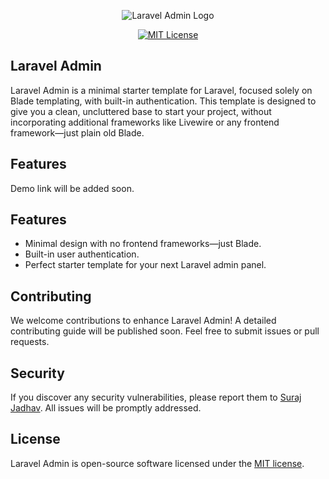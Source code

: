 <p align="center">
    <img src="https://banners.beyondco.de/Laravel%20Admin.png?theme=light&packageManager=&packageName=&pattern=architect&style=style_1&description=A+minimal+admin+template+for+Laravel+with+nothing+else+but+Blade.&md=1&showWatermark=0&fontSize=150px&images=https%3A%2F%2Flaravel.com%2Fimg%2Flogomark.min.svg" alt="Laravel Admin Logo">
</p>

<p align="center">
    <a href="https://opensource.org/licenses/MIT">
        <img src="https://img.shields.io/github/license/surajjdhv/laravel-admin" alt="MIT License">
    </a>
</p>

## Laravel Admin

Laravel Admin is a minimal starter template for Laravel, focused solely on Blade templating, with built-in authentication. This template is designed to give you a clean, uncluttered base to start your project, without incorporating additional frameworks like Livewire or any frontend framework—just plain old Blade.

## Features

Demo link will be added soon.

## Features

- Minimal design with no frontend frameworks—just Blade.
- Built-in user authentication.
- Perfect starter template for your next Laravel admin panel.

## Contributing

We welcome contributions to enhance Laravel Admin! A detailed contributing guide will be published soon. Feel free to submit issues or pull requests.

## Security

If you discover any security vulnerabilities, please report them to [Suraj Jadhav](mailto:dev@surajjadhav.anonaddy.me). All issues will be promptly addressed.

## License

Laravel Admin is open-source software licensed under the [MIT license](https://opensource.org/licenses/MIT).

